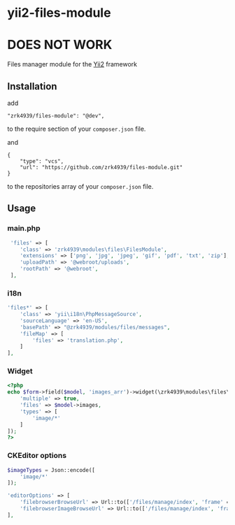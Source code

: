 # yii2-files-module
# DOES NOT WORK

Files manager module for the [Yii2](http://www.yiiframework.ru/) framework

## Installation

add
```
"zrk4939/files-module": "@dev",
```
to the require section of your `composer.json` file.

and
```
{
    "type": "vcs",
    "url": "https://github.com/zrk4939/files-module.git"
}
```
to the repositories array of your `composer.json` file.

## Usage

### main.php

```php
 'files' => [
    'class' => 'zrk4939\modules\files\FilesModule',
    'extensions' => ['png', 'jpg', 'jpeg', 'gif', 'pdf', 'txt', 'zip'],
    'uploadPath' => '@webroot/uploads',
    'rootPath' => '@webroot',
 ],
```

### i18n

```php
'files*' => [
    'class' => 'yii\i18n\PhpMessageSource',
    'sourceLanguage' => 'en-US',
    'basePath' => "@zrk4939/modules/files/messages",
    'fileMap' => [
        'files' => 'translation.php',
    ]
],
```

### Widget

```php
<?php
echo $form->field($model, 'images_arr')->widget(\zrk4939\modules\files\widget\FilesWidget::className(), [
    'multiple' => true,
    'files' => $model->images,
    'types' => [
        'image/*'
    ]
]);
?>
```

### CKEditor options
```php
$imageTypes = Json::encode([
    'image/*'
]);

'editorOptions' => [
    'filebrowserBrowseUrl' => Url::to(['/files/manage/index', 'frame' => 1]),
    'filebrowserImageBrowseUrl' => Url::to(['/files/manage/index', 'frame' => 1, 'types' => $imageTypes]),
],
```
